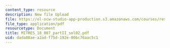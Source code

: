 ```yaml
---
content_type: resource
description: New file Upload
file: https://ol-ocw-studio-app-production.s3.amazonaws.com/courses/res-18-007-calculus-revisited-multivariable-calculus-fall-2011/dada80aea2adf75d192e80bc76aac5c1_MITRES_18_007_partII_sol02.pdf
file_type: application/pdf
resourcetype: Document
title: MITRES_18_007_partII_sol02.pdf
uid: dada80ae-a2ad-f75d-192e-80bc76aac5c1
---
```

